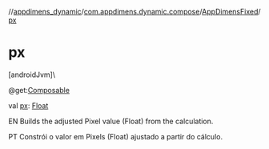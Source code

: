 //[appdimens_dynamic](../../../index.md)/[com.appdimens.dynamic.compose](../index.md)/[AppDimensFixed](index.md)/[px](px.md)

# px

[androidJvm]\

@get:[Composable](https://developer.android.com/reference/kotlin/androidx/compose/runtime/Composable.html)

val [px](px.md): [Float](https://kotlinlang.org/api/core/kotlin-stdlib/kotlin/-float/index.html)

EN Builds the adjusted Pixel value (Float) from the calculation.

PT Constrói o valor em Pixels (Float) ajustado a partir do cálculo.